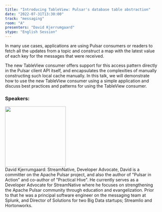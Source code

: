 ```yaml
---
title: "Introducing TableView: Pulsar's database table abstraction"
date: "2022-07-31T13:30:00"
track: "messaging"
room: "A"
presenters: "David Kjerrumgaard"
stype: "English Session"
---
```

In many use cases, applications are using Pulsar consumers or readers to fetch all the updates from a topic and construct a map with the latest value of each key for the messages that were received. 

The new TableView consumer offers support for this access pattern directly in the Pulsar client API itself, and encapsulates the complexities of manually constructing such local cache manually. In this talk, we will demonstrate how to use the new TableView consumer using a simple application and discuss best practices and patterns for using the TableView consumer.
 ### Speakers: 
 <img src="images/speaker/1021.png" width="200" /><br>David Kjerrumgaard: StreamNative, Developer Advocate, David is a committer on the Apache Pulsar project, and also the author of "Pulsar in Action" and co-author of "Practical Hive". He currently serves as a Developer Advocate for StreamNative where he focuses on strengthening the Apache Pulsar community through education and evangelization. Prior to that he was a principal software engineer on the messaging team at Splunk, and Director of Solutions for two Big Data startups; Streamlio and Hortonworks.

 